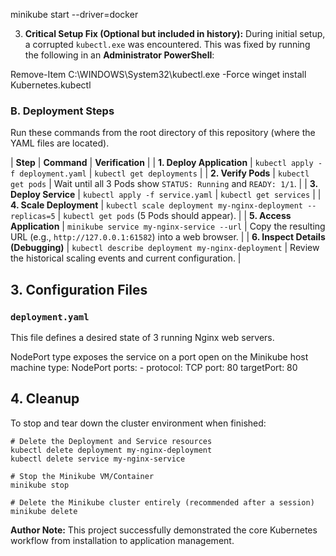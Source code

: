 minikube start --driver=docker

3. **Critical Setup Fix (Optional but included in history):** During initial setup, a corrupted `kubectl.exe` was encountered. This was fixed by running the following in an **Administrator PowerShell**:

   <comment-tag id="3">


Remove-Item C:\WINDOWS\System32\kubectl.exe -Force winget install Kubernetes.kubectl

### B. Deployment Steps

Run these commands from the root directory of this repository (where the YAML files are located).

| **Step** | **Command** | **Verification** | 
| **1. Deploy Application** | `kubectl apply -f deployment.yaml` | `kubectl get deployments` | 
| **2. Verify Pods** | `kubectl get pods` | Wait until all 3 Pods show `STATUS: Running` and `READY: 1/1`. | 
| **3. Deploy Service** | `kubectl apply -f service.yaml` | `kubectl get services` | 
| **4. Scale Deployment** | `kubectl scale deployment my-nginx-deployment --replicas=5` | `kubectl get pods` (5 Pods should appear). | 
| **5. Access Application** | `minikube service my-nginx-service --url` | Copy the resulting URL (e.g., `http://127.0.0.1:61582`) into a web browser. | 
| **6. Inspect Details (Debugging)** | `kubectl describe deployment my-nginx-deployment` | Review the historical scaling events and current configuration. | 

## 3. Configuration Files

### `deployment.yaml`

<comment-tag id="4">This file defines a desired state of 3 running Nginx web servers.


NodePort type exposes the service on a port open on the Minikube host machine
type: NodePort ports: - protocol: TCP port: 80 targetPort: 80


## 4. Cleanup

To stop and tear down the cluster environment when finished:

```
# Delete the Deployment and Service resources
kubectl delete deployment my-nginx-deployment
kubectl delete service my-nginx-service

# Stop the Minikube VM/Container
minikube stop

# Delete the Minikube cluster entirely (recommended after a session)
minikube delete

```

**Author Note:** This project successfully demonstrated the core Kubernetes workflow from installation to application management.
